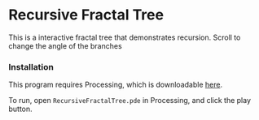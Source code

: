 # Recursive Fractal Tree
This is a interactive fractal tree that demonstrates recursion.
Scroll to change the angle of the branches
### Installation
This program requires Processing, which is downloadable [here](https://processing.org/download/).

To run, open `RecursiveFractalTree.pde` in Processing, and click the play button.
